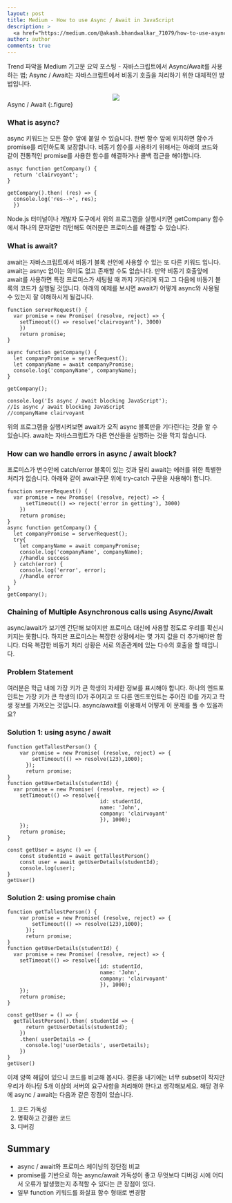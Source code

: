 ```yaml
---
layout: post
title: Medium - How to use Async / Await in JavaScript
description: >
  <a href="https://medium.com/@akash.bhandwalkar_71079/how-to-use-async-await-in-javascript-9f640ec96aad">원문 - Akash Bhandwalkar</a>
author: author
comments: true
---
```

Trend 파악을 Medium 기고문 요약 포스팅 - 자바스크립트에서 Async/Await를 사용하는 법; Async / Await는 자바스크립트에서 비동기 호출을 처리하기 위한 대체적인 방법입니다.

<center>
<img src="https://miro.medium.com/max/1600/1*6mYa6Xm8mZkgm8qdtnRNxQ.png"/>
</center>
Async / Await
{:.figure}

### What is async?
async 키워드는 모든 함수 앞에 붙일 수 있습니다. 한번 함수 앞에 위치하면 함수가 promise를 리턴하도록 보장합니다. 비동기 함수를 사용하기 위해서는 아래의 코드와 같이 전통적인 promise를 사용한 함수를 해결하거나 콜백 접근을 해야합니다.

```
asnyc function getCompany() {
  return 'clairvoyant';
}

getCompany().then( (res) => {
  console.log('res-->', res);
  })
```
Node.js 터미널이나 개발자 도구에서 위의 프로그램을 실행시키면 getCompany 함수에서 하나의 문자열만 리턴해도 여러분은 프로미스를 해결할 수 있습니다.
### What is await?
await는 자바스크립트에서 비동기 블록 선언에 사용할 수 있는 또 다른 키워드 입니다. await는 asnyc 없이는 의미도 없고 존재할 수도 없습니다. 만약 비동기 호출앞에 await를 사용하면 특정 프로미스가 세팅될 때 까지 기다리게 되고 그 다음에 비동기 블록의 코드가 실행될 것입니다. 아래의 예제를 보시면 await가 어떻게 async와 사용될 수 있는지 잘 이해하시게 될겁니다.
```
function serverRequest() {
  var promise = new Promise( (resolve, reject) => {
    setTimeout(() => resolve('clairvoyant'), 3000)
    })
    return promise;
}

async function getCompany() {
  let companyPromise = serverRequest();
  let companyName = await companyPromise;
  console.log('companyName', companyName);
}

getCompany();

console.log('Is async / await blocking JavaScript');
//Is async / await blocking JavaScript
//companyName clairvoyant
```
위의 프로그램을 실행시켜보면 await가 오직 async 블록만을 기다린다는 것을 알 수 있습니다. await는 자바스크립트가 다른 연산들을 실행하는 것을 막지 않습니다.

### How can we handle errors in async / await block?
프로미스가 변수안에 catch/error 블록이 있는 것과 달리 await는 에러를 위한 특별한 처리가 없습니다. 아래와 같이 await구문 위에 try-catch 구문을 사용해야 합니다.
```
function serverRequest() {
  var promise = new Promise( (resolve, reject) => {
      setTimeout(() => reject('error in getting'), 3000)
    })
    return promise;
}
async function getCompany() {
  let companyPromise = serverRequest();
  try{
    let companyName = await companyPromise;
    console.log('companyName', companyName);
    //handle success
  } catch(error) {
    console.log('error', error);
    //handle error
  }
}
getCompany();
```

### Chaining of Multiple Asynchronous calls using Async/Await
async/await가 보기엔 간단해 보이지만 프로미스 대신에 사용할 정도로 우리를 확신시키지는 못합니다. 하지만 프로미스는 복잡한 상황에서는 몇 가지 값을 더 추가해야만 합니다. 더욱 복잡한 비동기 처리 상황은 서로 의존관계에 있는 다수의 호출을 할 때입니다.
### Problem Statement
여러분은 학급 내에 가장 키가 큰 학생의 자세한 정보를 표시해야 합니다. 하나의 엔드포인트는 가장 키가 큰 학생의 ID가 주어지고 또 다른 엔드포인트는 주어진 ID를 가지고 학생 정보를 가져오는 것입니다. async/await를 이용해서 어떻게 이 문제를 풀 수 있을까요?
### Solution 1: using async / await

```
function getTallestPerson() {
    var promise = new Promise( (resolve, reject) => {
        setTimeout(() => resolve(123),1000);
      });
      return promise;
}
function getUserDetails(studentId) {
  var promise = new Promise( (resolve, reject) => {
    setTimeout(() => resolve({
                              id: studentId,
                              name: 'John',
                              company: 'clairvoyant'
                              }), 1000);
    });
    return promise;
}

const getUser = async () => {
	const studentId = await getTallestPerson()
	const user = await getUserDetails(studentId);
	console.log(user);
}
getUser()
```

### Solution 2: using promise chain

```
function getTallestPerson() {
    var promise = new Promise( (resolve, reject) => {
        setTimeout(() => resolve(123),1000);
      });
      return promise;
}
function getUserDetails(studentId) {
  var promise = new Promise( (resolve, reject) => {
    setTimeout(() => resolve({
                              id: studentId,
                              name: 'John',
                              company: 'clairvoyant'
                              }), 1000);
    });
    return promise;
}

const getUser = () => {
  getTallestPerson().then( studentId => {
      return getUserDetails(studentId);
    })
    .then( userDetails => {
      console.log('userDetails', userDetails);
    })
}
getUser()
```
이제 양쪽 해답이 있으니 코드를 비교해 봅시다. 결론을 내기에는 너무 subset이 작지만 우리가 하나당 5개 이상의 서버의 요구사항을 처리해야 한다고 생각해보세요. 해당 경우에 async / await는 다음과 같은 장점이 있습니다.

1. 코드 가독성
1. 명확하고 간결한 코드
1. 디버깅

## Summary
* async / await와 프로미스 체이닝의 장단점 비교
* promise를 기반으로 하는 async/await 가독성이 좋고 무엇보다 디버깅 시에 어디서 오류가 발생했는지 추적할 수 있다는 큰 장점이 있다.
* 일부 function 키워드를 화살표 함수 형태로 변경함
